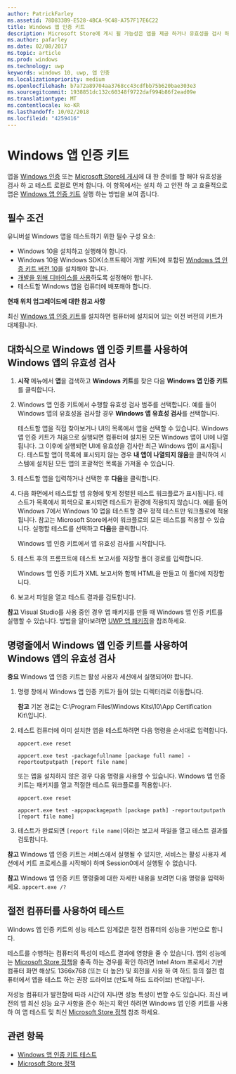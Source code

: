 ```yaml
---
author: PatrickFarley
ms.assetid: 78D833B9-E528-4BCA-9C48-A757F17E6C22
title: Windows 앱 인증 키트
description: Microsoft Store에 게시 될 가능성은 앱을 제공 하거나 유효성을 검사 하 고 인증을 위해 제출 하기 전에 로컬로 테스트 Windows 인증 되 고 있습니다. 이 항목에서는 Windows 앱 인증 키트를 설치하고 실행하는 방법을 보여 줍니다.
ms.author: pafarley
ms.date: 02/08/2017
ms.topic: article
ms.prod: windows
ms.technology: uwp
keywords: windows 10, uwp, 앱 인증
ms.localizationpriority: medium
ms.openlocfilehash: b7a72a89704aa3768cc43cdfbb75b620bae303e3
ms.sourcegitcommit: 1938851dc132c60348f9722daf994b86f2ead09e
ms.translationtype: MT
ms.contentlocale: ko-KR
ms.lasthandoff: 10/02/2018
ms.locfileid: "4259416"
---
```

# <a name="windows-app-certification-kit"></a>Windows 앱 인증 키트



앱을 [Windows 인증](https://msdn.microsoft.com/windows/desktop/jj134964.aspx) 또는 [Microsoft Store에 게시](https://msdn.microsoft.com/library/windows/apps/Hh694062)에 대 한 준비를 할 해야 유효성을 검사 하 고 테스트 로컬로 먼저 합니다. 이 항목에서는 설치 하 고 안전 하 고 효율적으로 앱은 [Windows 앱 인증 키트](http://go.microsoft.com/fwlink/p/?LinkID=309666) 실행 하는 방법을 보여 줍니다.

## <a name="prerequisites"></a>필수 조건

유니버설 Windows 앱을 테스트하기 위한 필수 구성 요소:

-   Windows 10을 설치하고 실행해야 합니다.
-   Windows 10용 Windows SDK(소프트웨어 개발 키트)에 포함된 [Windows 앱 인증 키트 버전 10]( http://go.microsoft.com/fwlink/p/?LinkID=309666)을 설치해야 합니다.
-   [개발을 위해 디바이스를 사용](https://docs.microsoft.com/windows/uwp/get-started/enable-your-device-for-development)하도록 설정해야 합니다.
-   테스트할 Windows 앱을 컴퓨터에 배포해야 합니다.

**현재 위치 업그레이드에 대한 참고 사항**

최신 [Windows 앱 인증 키트]( http://go.microsoft.com/fwlink/p/?LinkID=309666)를 설치하면 컴퓨터에 설치되어 있는 이전 버전의 키트가 대체됩니다.

## <a name="validate-your-windows-app-using-the-windows-app-certification-kit-interactively"></a>대화식으로 Windows 앱 인증 키트를 사용하여 Windows 앱의 유효성 검사

1.  **시작** 메뉴에서 **앱**을 검색하고 **Windows 키트**를 찾은 다음 **Windows 앱 인증 키트**를 클릭합니다.

2.  Windows 앱 인증 키트에서 수행할 유효성 검사 범주를 선택합니다. 예를 들어 Windows 앱의 유효성을 검사할 경우 **Windows 앱 유효성 검사**를 선택합니다.

    테스트할 앱을 직접 찾아보거나 UI의 목록에서 앱을 선택할 수 있습니다. Windows 앱 인증 키트가 처음으로 실행되면 컴퓨터에 설치된 모든 Windows 앱이 UI에 나열됩니다. 그 이후에 실행되면 UI에 유효성을 검사한 최근 Windows 앱이 표시됩니다. 테스트할 앱이 목록에 표시되지 않는 경우 **내 앱이 나열되지 않음**을 클릭하여 시스템에 설치된 모든 앱의 포괄적인 목록을 가져올 수 있습니다.

3.  테스트할 앱을 입력하거나 선택한 후 **다음**을 클릭합니다.

4.  다음 화면에서 테스트할 앱 유형에 맞게 정렬된 테스트 워크플로가 표시됩니다. 테스트가 목록에서 회색으로 표시되면 테스트가 환경에 적용되지 않습니다. 예를 들어 Windows 7에서 Windows 10 앱을 테스트할 경우 정적 테스트만 워크플로에 적용됩니다. 참고는 Microsoft Store에서이 워크플로의 모든 테스트를 적용할 수 있습니다. 실행할 테스트를 선택하고 **다음**을 클릭합니다.

    Windows 앱 인증 키트에서 앱 유효성 검사를 시작합니다.

5.  테스트 후의 프롬프트에 테스트 보고서를 저장할 폴더 경로를 입력합니다.

    Windows 앱 인증 키트가 XML 보고서와 함께 HTML을 만들고 이 폴더에 저장합니다.

6.  보고서 파일을 열고 테스트 결과를 검토합니다.

**참고** Visual Studio를 사용 중인 경우 앱 패키지를 만들 때 Windows 앱 인증 키트를 실행할 수 있습니다. 방법을 알아보려면 [UWP 앱 패키징](https://msdn.microsoft.com/library/windows/apps/Mt627715)을 참조하세요.

 

## <a name="validate-your-windows-app-using-the-windows-app-certification-kit-from-a-command-line"></a>명령줄에서 Windows 앱 인증 키트를 사용하여 Windows 앱의 유효성 검사

**중요** Windows 앱 인증 키트는 활성 사용자 세션에서 실행되어야 합니다.

1.  명령 창에서 Windows 앱 인증 키트가 들어 있는 디렉터리로 이동합니다.

    **참고** 기본 경로는 C:\\Program Files\\Windows Kits\\10\\App Certification Kit\\입니다.

2.  테스트 컴퓨터에 이미 설치한 앱을 테스트하려면 다음 명령을 순서대로 입력합니다.

    `appcert.exe reset`

    `appcert.exe test -packagefullname [package full name] -reportoutputpath [report file name]`

    또는 앱을 설치하지 않은 경우 다음 명령을 사용할 수 있습니다. Windows 앱 인증 키트는 패키지를 열고 적절한 테스트 워크플로를 적용합니다.

    `appcert.exe reset`

    `appcert.exe test -appxpackagepath [package path] -reportoutputpath [report file name]`

3.  테스트가 완료되면 `[report file name]`이라는 보고서 파일을 열고 테스트 결과를 검토합니다.

**참고** Windows 앱 인증 키트는 서비스에서 실행될 수 있지만, 서비스는 활성 사용자 세션에서 키트 프로세스를 시작해야 하며 Session0에서 실행될 수 없습니다.

**참고** Windows 앱 인증 키트 명령줄에 대한 자세한 내용을 보려면 다음 명령을 입력하세요. `appcert.exe /?`

## <a name="testing-with-a-low-power-computer"></a>절전 컴퓨터를 사용하여 테스트

Windows 앱 인증 키트의 성능 테스트 임계값은 절전 컴퓨터의 성능을 기반으로 합니다.

테스트를 수행하는 컴퓨터의 특성이 테스트 결과에 영향을 줄 수 있습니다. 앱의 성능에는 [Microsoft Store 정책](https://msdn.microsoft.com/library/windows/apps/Dn764944)을 충족 하는 경우를 확인 하려면 Intel Atom 프로세서 기반 컴퓨터 화면 해상도 1366x768 (또는 더 높은) 및 회전을 사용 하 여 하드 등의 절전 컴퓨터에서 앱을 테스트 하는 권장 드라이브 (반도체 하드 드라이브) 반대입니다.

저성능 컴퓨터가 발전함에 따라 시간이 지나면 성능 특성이 변할 수도 있습니다. 최신 버전의 앱 최신 성능 요구 사항을 준수 하는지 확인 하려면 Windows 앱 인증 키트를 사용 하 여 앱 테스트 및 최신 [Microsoft Store 정책](https://msdn.microsoft.com/library/windows/apps/Dn764944) 참조 하세요.

## <a name="related-topics"></a>관련 항목

* [Windows 앱 인증 키트 테스트](windows-app-certification-kit-tests.md)
* [Microsoft Store 정책](https://msdn.microsoft.com/library/windows/apps/Dn764944)
 

 




